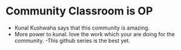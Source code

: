 # Community Classroom is OP

- Kunal Kushwaha says that this community is amazing.
- More power to kunal. love the work which your are doing for the community.
-This github series is the best yet.
